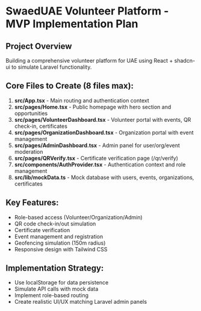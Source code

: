 # SwaedUAE Volunteer Platform - MVP Implementation Plan

## Project Overview
Building a comprehensive volunteer platform for UAE using React + shadcn-ui to simulate Laravel functionality.

## Core Files to Create (8 files max):

1. **src/App.tsx** - Main routing and authentication context
2. **src/pages/Home.tsx** - Public homepage with hero section and opportunities
3. **src/pages/VolunteerDashboard.tsx** - Volunteer portal with events, QR check-in, certificates
4. **src/pages/OrganizationDashboard.tsx** - Organization portal with event management
5. **src/pages/AdminDashboard.tsx** - Admin panel for user/org/event moderation
6. **src/pages/QRVerify.tsx** - Certificate verification page (/qr/verify)
7. **src/components/AuthProvider.tsx** - Authentication context and role management
8. **src/lib/mockData.ts** - Mock database with users, events, organizations, certificates

## Key Features:
- Role-based access (Volunteer/Organization/Admin)
- QR code check-in/out simulation
- Certificate verification
- Event management and registration
- Geofencing simulation (150m radius)
- Responsive design with Tailwind CSS

## Implementation Strategy:
- Use localStorage for data persistence
- Simulate API calls with mock data
- Implement role-based routing
- Create realistic UI/UX matching Laravel admin panels